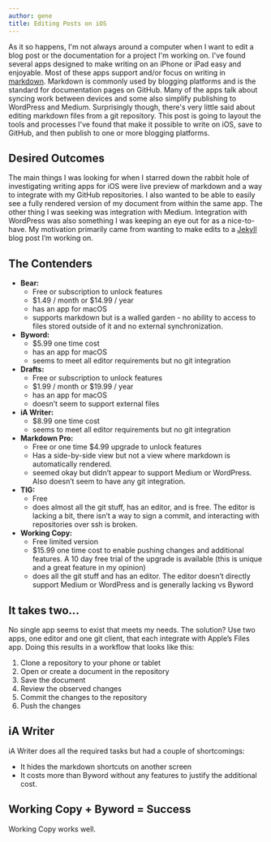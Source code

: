 ```yaml
---
author: gene
title: Editing Posts on iOS
---
```


As it so happens, I'm not always around a computer when I want to edit a blog post or the documentation for a project I'm working on. I've found several apps designed to make writing on an iPhone or iPad easy and enjoyable. Most of these apps support and/or focus on writing in [markdown](https://www.markdownguide.org). Markdown is commonly used by blogging platforms and is the standard for documentation pages on GitHub. Many of the apps talk about syncing work between devices and some also simplify publishing to WordPress and Medium. Surprisingly though, there's very little said about editing markdown files from a git repository. This post is going to layout the tools and processes I've found that make it possible to write on iOS, save to GitHub, and then publish to one or more blogging platforms.

## Desired Outcomes

The main things I was looking for when I starred down the rabbit hole of investigating writing apps for iOS were live preview of markdown and a way to integrate with my GitHub repositories. I also wanted to be able to easily see a fully rendered version of my document from within the same app. The other thing I was seeking was integration with Medium. Integration with WordPress was also something I was keeping an eye out for as a nice-to-have. My motivation primarily came from wanting to make edits to a [Jekyll](https://jekyllrb.com) blog post I’m working on.

##  The Contenders

* **Bear:**
	* Free or subscription to unlock features
	* $1.49 / month or $14.99 / year
	* has an app for macOS
	* supports markdown but is a walled garden - no ability to access to files stored outside of it and no external synchronization.
* **Byword:**
	* $5.99 one time cost
	* has an app for macOS
	* seems to meet all editor requirements but no git integration
* **Drafts:**
	* Free or subscription to unlock features
	* $1.99 / month or $19.99 / year
	* has an app for macOS
	* doesn’t seem to support external files
* **iA Writer:**
	* $8.99 one time cost
	* seems to meet all editor requirements but no git integration
* **Markdown Pro:**
	* Free or one time $4.99 upgrade to unlock features
	* Has a side-by-side view but not a view where markdown is automatically rendered. 
	* seemed okay but didn’t appear to support Medium or WordPress. Also doesn’t seem to have any git integration.
* **TIG:**
	* Free
	* does almost all the git stuff, has an editor, and is free. The editor is lacking a bit, there isn’t a way to sign a commit, and interacting with repositories over ssh is broken.
* **Working Copy:**
	* Free limited version
	* $15.99 one time cost to enable pushing changes and additional features. A 10 day free trial of the upgrade is available (this is unique and a great feature in my opinion)
	* does all the git stuff and has an editor. The editor doesn’t directly support Medium or WordPress and is generally lacking vs Byword

##  It takes two...

No single app seems to exist that meets my needs. The solution? Use two apps, one editor and one git client, that each integrate with Apple’s Files app. Doing this results in a workflow that looks like this:

1. Clone a repository to your phone or tablet
2. Open or create a document in the repository
3. Save the document
4. Review the observed changes
5. Commit the changes to the repository
6. Push the changes

##  iA Writer

iA Writer does all the required tasks but had a couple of shortcomings:

* It hides the markdown shortcuts on another screen
* It costs more than Byword without any features to justify the additional cost.

## Working Copy + Byword = Success

Working Copy works well. 